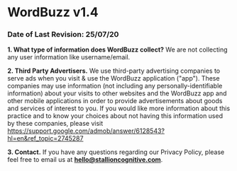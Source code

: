 # WordBuzz v1.4
<h3>Date of Last Revision: 25/07/20</h3>

<strong>1. What type of information does WordBuzz collect?</strong>
We are not collecting any user information like username/email.

<strong>2. Third Party Advertisers.</strong>
We use third-party advertising companies to serve ads when you visit & use the WordBuzz application ("app"). These companies may use information (not including any personally-identifiable information) about your visits to other websites and the WordBuzz app and other mobile applications in order to provide advertisements about goods and services of interest to you. If you would like more information about this practice and to know your choices about not having this information used by these companies, please visit https://support.google.com/admob/answer/6128543?hl=en&ref_topic=2745287

<strong>3. Contact.</strong>
If you have any questions regarding our Privacy Policy, please feel free to email us at <strong>hello@stallioncognitive.com</strong>.
